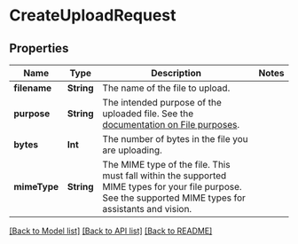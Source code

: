 # CreateUploadRequest

## Properties
Name | Type | Description | Notes
------------ | ------------- | ------------- | -------------
**filename** | **String** | The name of the file to upload.  | 
**purpose** | **String** | The intended purpose of the uploaded file.  See the [documentation on File purposes](/docs/api-reference/files/create#files-create-purpose).  | 
**bytes** | **Int** | The number of bytes in the file you are uploading.  | 
**mimeType** | **String** | The MIME type of the file.  This must fall within the supported MIME types for your file purpose. See the supported MIME types for assistants and vision.  | 

[[Back to Model list]](../README.md#documentation-for-models) [[Back to API list]](../README.md#documentation-for-api-endpoints) [[Back to README]](../README.md)


